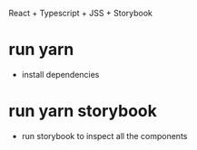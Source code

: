 React + Typescript + JSS + Storybook 

# run yarn
- install dependencies 

# run yarn storybook 
- run storybook to inspect all the components 
